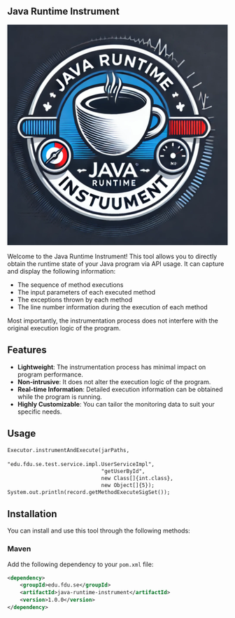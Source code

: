 ##  Java Runtime Instrument

![Logo](./assets/logo.svg "Tool Logo")

Welcome to the Java Runtime Instrument! This tool allows you to directly obtain the runtime state of your Java program via API usage. 
It can capture and display the following information:

- The sequence of method executions
- The input parameters of each executed method
- The exceptions thrown by each method
- The line number information during the execution of each method

Most importantly, the instrumentation process does not interfere with the original execution logic of the program.

## Features

- **Lightweight**: The instrumentation process has minimal impact on program performance.
- **Non-intrusive**: It does not alter the execution logic of the program.
- **Real-time Information**: Detailed execution information can be obtained while the program is running.
- **Highly Customizable**: You can tailor the monitoring data to suit your specific needs.

## Usage
```
Executor.instrumentAndExecute(jarPaths, 
                              "edu.fdu.se.test.service.impl.UserServiceImpl", 
                              "getUserById", 
                              new Class[]{int.class}, 
                              new Object[]{5});
System.out.println(record.getMethodExecuteSigSet());
```

## Installation

You can install and use this tool through the following methods:

### Maven

Add the following dependency to your `pom.xml` file:

```xml
<dependency>
    <groupId>edu.fdu.se</groupId>
    <artifactId>java-runtime-instrument</artifactId>
    <version>1.0.0</version>
</dependency>
```